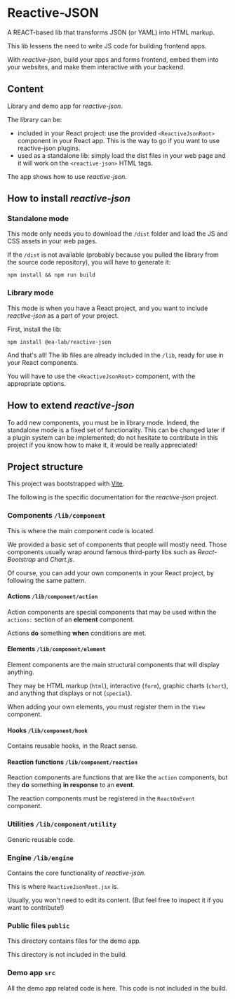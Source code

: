 # Reactive-JSON

A REACT-based lib that transforms JSON (or YAML) into HTML markup.

This lib lessens the need to write JS code for building frontend apps.

With *reactive-json*, build your apps and forms frontend, embed them into your websites,
and make them interactive with your backend.

## Content

Library and demo app for *reactive-json*.

The library can be:

- included in your React project: use the provided `<ReactiveJsonRoot>` component
  in your React app. This is the way to go if you want to use reactive-json plugins.
- used as a standalone lib: simply load the dist files in your web page
  and it will work on the `<reactive-json>` HTML tags.

The app shows how to use *reactive-json*.

## How to install *reactive-json*

### Standalone mode

This mode only needs you to download the `/dist` folder and load the JS and CSS assets
in your web pages.

If the `/dist` is not available (probably because you pulled the library from
the source code repository), you will have to generate it:

```shell
npm install && npm run build
```

### Library mode

This mode is when you have a React project, and you want to include *reactive-json*
as a part of your project.

First, install the lib:

```shell
npm install @ea-lab/reactive-json
```

And that's all! The lib files are already included in the `/lib`, ready for use
in your React components.

You will have to use the `<ReactiveJsonRoot>` component, with the appropriate
options.

## How to extend *reactive-json*

To add new components, you must be in library mode. Indeed, the
standalone mode is a fixed set of functionality. This can be changed later if
a plugin system can be implemented; do not hesitate to contribute in this
project if you know how to make it, it would be really appreciated!

## Project structure

This project was bootstrapped with [Vite](https://vite.dev/).

The following is the specific documentation for the *reactive-json* project.

### Components `/lib/component`

This is where the main component code is located.

We provided a basic set of components that people will mostly need.
Those components usually wrap around famous third-party libs such as
*React-Bootstrap* and *Chart.js*.

Of course, you can add your own components in your React project,
by following the same pattern.

#### Actions `/lib/component/action`

Action components are special components that may be
used within the `actions:` section of an **element** component.

Actions **do** something **when** conditions are met.

#### Elements `/lib/component/element`

Element components are the main structural components that will display anything.

They may be HTML markup (`html`), interactive (`form`), graphic charts (`chart`),
and anything that displays or not (`special`).

When adding your own elements, you must register them in the `View` component.

#### Hooks `/lib/component/hook`

Contains reusable hooks, in the React sense.

#### Reaction functions `/lib/component/reaction`

Reaction components are functions that are like the `action` components,
but they **do** something **in response** to an **event**.

The reaction components must be registered in the `ReactOnEvent` component.

### Utilities `/lib/component/utility`

Generic reusable code.

### Engine `/lib/engine`

Contains the core functionality of *reactive-json*.

This is where `ReactiveJsonRoot.jsx` is.

Usually, you won't need to edit its content. (But feel free to inspect it if you
want to contribute!)

### Public files `public`

This directory contains files for the demo app.

This directory is not included in the build.

### Demo app `src`

All the demo app related code is here. This code is not included in the build.
